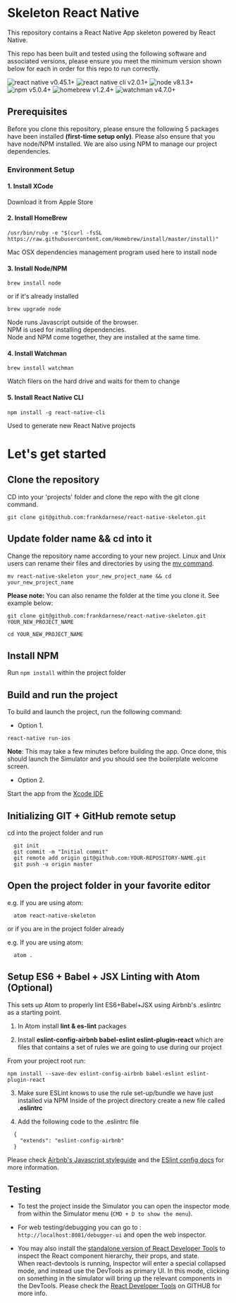 # Skeleton React Native

This repository contains a React Native App skeleton powered by React Native.

This repo has been built and tested using the following software and associated
versions, please ensure you meet the minimum version shown below for each in
order for this repo to run correctly.

![react native v0.45.1+](https://img.shields.io/badge/react_native-v0.45.1%2B-brightgreen.svg) ![react native cli v2.0.1+](https://img.shields.io/badge/react_native_cli-v2.0.1%2B-brightgreen.svg) ![node v8.1.3+](https://img.shields.io/badge/node-v8.1.3%2B-brightgreen.svg) ![npm v5.0.4+](https://img.shields.io/badge/npm-v5.0.4%2B-brightgreen.svg) ![homebrew v1.2.4+](https://img.shields.io/badge/homebrew-v1.2.4%2B-brightgreen.svg) ![watchman v4.7.0+](https://img.shields.io/badge/watchman-v4.7.0%2B-brightgreen.svg)


## Prerequisites

Before you clone this repository, please ensure the following 5 packages have been installed
<b>(first-time setup only)</b>. Please also ensure that you have node/NPM installed.
We are also using NPM to manage our project dependencies.

### Environment Setup

#### 1. Install XCode

Download it from Apple Store

#### 2. Install HomeBrew

```TXT
/usr/bin/ruby -e "$(curl -fsSL https://raw.githubusercontent.com/Homebrew/install/master/install)"
```
Mac OSX dependencies management program used here to install node

#### 3. Install Node/NPM

```TXT
brew install node
```  
or if it's already installed

```TXT
brew upgrade node
```

Node runs Javascript outside of the browser.<br>
NPM is used for installing dependencies.<br>
Node and NPM come together, they are installed at the same time.

#### 4. Install Watchman

```TXT
brew install watchman
```

Watch filers on the hard drive and waits for them to change

#### 5. Install React Native CLI<br>

```TXT
npm install -g react-native-cli
```

Used to generate new React Native projects

# Let's get started

## Clone the repository

CD into your 'projects' folder and clone the repo with the git clone command.

```TXT
git clone git@github.com:frankdarnese/react-native-skeleton.git
```

## Update folder name && cd into it

Change the repository name according to your new project. Linux and Unix users
can rename their files and directories by using the <a href="https://www.computerhope.com/unix/umv.htm">mv command</a>.<br>

```TXT
mv react-native-skeleton your_new_project_name && cd your_new_project_name
```

<b>Please note:</b> You can also rename the folder at the time you clone it. See example below:

```TXT
git clone git@github.com:frankdarnese/react-native-skeleton.git YOUR_NEW_PROJECT_NAME

cd YOUR_NEW_PROJECT_NAME
```

## Install NPM

Run `npm install` within the project folder

## Build and run the project

To build and launch the project, run the following command:

- Option 1.<br>

```TXT
react-native run-ios
```

<b>Note</b>: This may take a few minutes before building the app. Once done, this should launch the Simulator and you should see the boilerplate welcome screen.<br>

- Option 2.<br>

Start the app from the <a href="https://developer.apple.com/xcode/">Xcode IDE</a>

## Initializing GIT + GitHub remote setup

cd into the project folder and run

```TXT
  git init
  git commit -m "Initial commit"
  git remote add origin git@github.com:YOUR-REPOSITORY-NAME.git
  git push -u origin master
```

## Open the project folder in your favorite editor

e.g. If you are using atom:

```TXT
  atom react-native-skeleton
```
or if you are in the project folder already

e.g. If you are using atom:

```TXT
  atom .
```

## Setup ES6 + Babel + JSX Linting with Atom (Optional)

This sets up Atom to properly lint ES6+Babel+JSX using Airbnb's .eslintrc as a starting point.

1. In Atom install <b>lint & es-lint</b> packages

2. Install <b>eslint-config-airbnb babel-eslint eslint-plugin-react</b> which are files that contains a set of rules we are going to use during our project

From your project root run:

```TXT
npm install --save-dev eslint-config-airbnb babel-eslint eslint-plugin-react
```


3. Make sure ESLint knows to use the rule set-up/bundle we have just installed via NPM
Inside of the project directory create a new file called <b>.eslintrc</b>

4. Add the following code to the .eslintrc file
```TXT
  {
    "extends": "eslint-config-airbnb"
  }
```

Please check <a href="https://github.com/airbnb/javascript" target="blank">Airbnb's Javascript styleguide</a> and the <a href="http://eslint.org/docs/user-guide/configuring#extending-configuration-files" target="blank">ESlint config docs</a> for more information.

## Testing

- To test the project inside the Simulator you can open the inspector mode from within the Simulator menu (`CMD + D to show the menu`).

- For web testing/debugging you can go to : `http://localhost:8081/debugger-ui` and open the web inspector.

- You may also install the <a href="https://github.com/facebook/react-devtools/tree/master/packages/react-devtools">standalone version of React Developer Tools</a> to inspect the React component hierarchy, their props, and state.<br>
When react-devtools is running, Inspector will enter a special collapsed mode, and instead use the DevTools as primary UI. In this mode, clicking on something in the simulator will bring up the relevant components in the DevTools. Please check the <a href="https://github.com/facebook/react-devtools/tree/master/packages/react-devtools">React Developer Tools</a> on GITHUB for more info.
